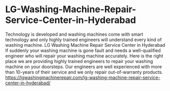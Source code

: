 # LG-Washing-Machine-Repair-Service-Center-in-Hyderabad
Technology is developed and washing machines come with smart technology and only highly trained engineers will understand every kind of washing machine. LG Washing Machine Repair Service Center in Hyderabad If suddenly your washing machine is gone fault and needs a well-qualified engineer who will repair your washing machine accurately. Here is the right place we are providing highly trained engineers to repair your washing machine on your doorsteps. Our engineers are well experienced with more than 10-years of their service and we only repair out-of-warranty products. https://lgwashingmachinerepair.com/lg-washing-machine-repair-service-center-in-hyderabad/ 
